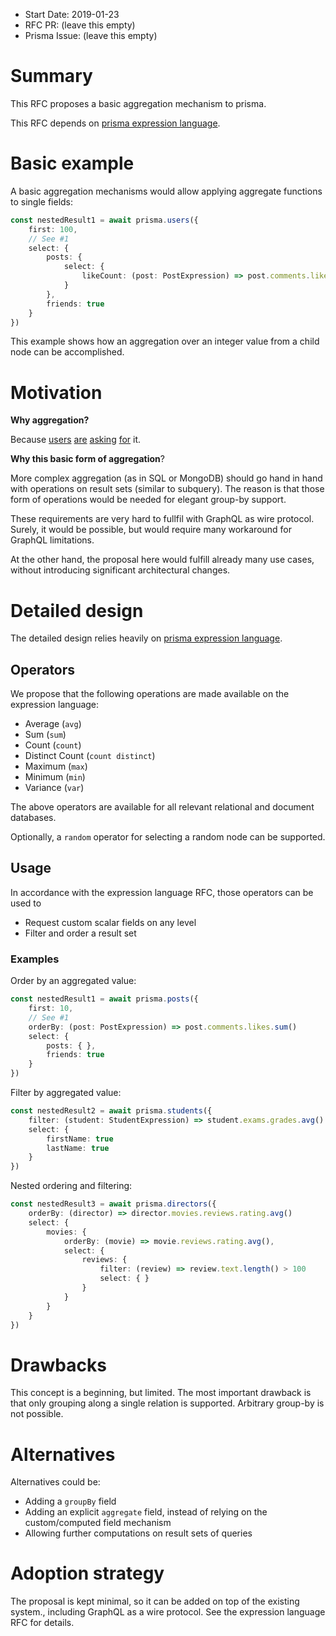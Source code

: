 - Start Date: 2019-01-23
- RFC PR: (leave this empty)
- Prisma Issue: (leave this empty)

# Summary

This RFC proposes a basic aggregation mechanism to prisma.

This RFC  depends on [prisma expression language](https://github.com/prisma/rfcs/pull/3).

# Basic example

A basic aggregation mechanisms would allow applying aggregate functions to single fields: 

```typescript
const nestedResult1 = await prisma.users({
    first: 100,
    // See #1
    select: {
        posts: {
            select: {
                likeCount: (post: PostExpression) => post.comments.likes.sum()
            }
        },
        friends: true
    }
})
```

This example shows how an aggregation over an integer value from a child node can be accomplished.

# Motivation

**Why aggregation?**

Because [users](https://www.prisma.io/forum/t/possibilities-with-prisma/5734) [are](https://github.com/prisma/prisma/issues/3801) [asking](https://github.com/prisma/prisma/issues/1312) [for](https://github.com/prisma/prisma/issues/1279) it.

**Why this basic form of aggregation**?

More complex aggregation (as in SQL or MongoDB) should go hand in hand with operations on result sets (similar to subquery). The reason is that those form of operations would be needed for elegant group-by support.

These requirements are very hard to fullfil with GraphQL as wire protocol. Surely, it would be possible, but would require many workaround for GraphQL limitations.

At the other hand, the proposal here would fulfill already many use cases, without introducing significant architectural changes.

# Detailed design

The detailed design relies heavily on [prisma expression language](https://github.com/prisma/rfcs/pull/3).

## Operators

We propose that the following operations are made available on the expression language: 

* Average (`avg`)
* Sum (`sum`)
* Count (`count`)
* Distinct Count (`count distinct`)
* Maximum (`max`)
* Minimum (`min`)
* Variance (`var`)

The above operators are available for all relevant relational and document databases.

Optionally, a `random` operator for selecting a random node can be supported.

## Usage 

In accordance with the expression language RFC, those operators can be used to

* Request custom scalar fields on any level
* Filter and order a result set

### Examples

Order by an aggregated value:

```typescript
const nestedResult1 = await prisma.posts({
    first: 10,
    // See #1
    orderBy: (post: PostExpression) => post.comments.likes.sum()
    select: {
        posts: { },
        friends: true
    }
})
```

Filter by aggregated value: 

```typescript
const nestedResult2 = await prisma.students({
    filter: (student: StudentExpression) => student.exams.grades.avg() > 3.0
    select: {
        firstName: true
        lastName: true
    }
})
```

Nested ordering and filtering:

```typescript
const nestedResult3 = await prisma.directors({
    orderBy: (director) => director.movies.reviews.rating.avg()
    select: {
        movies: {
            orderBy: (movie) => movie.reviews.rating.avg(),
            select: { 
                reviews: {
                    filter: (review) => review.text.length() > 100
                    select: { }
                }
            }
        }
    }
})
```



# Drawbacks

This concept is a beginning, but limited. The most important drawback is that only grouping along a single relation is supported. Arbitrary group-by is not possible.

# Alternatives

Alternatives could be:

* Adding a `groupBy` field
* Adding an explicit `aggregate` field, instead of relying on the custom/computed field mechanism
* Allowing further computations on result sets of queries

# Adoption strategy

The proposal is kept minimal, so it can be added on top of the existing system., including GraphQL as a wire protocol. See the expression language RFC for details.

